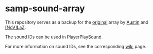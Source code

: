 samp-sound-array
==================
This repository serves as a backup for the [original](http://pastebin.com/A1PbQZPd) array by [Austin](http://forum.sa-mp.com/member.php?u=2790) and [[NoV]LaZ](http://forum.sa-mp.com/member.php?u=29025).

The sound IDs can be used in [PlayerPlaySound](http://wiki.sa-mp.com/wiki/PlayerPlaySound).

For more information on sound IDs, see the corresponding [wiki](http://wiki.sa-mp.com/wiki/Sounds) page.